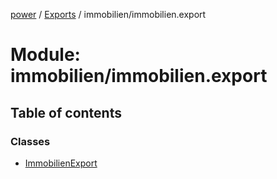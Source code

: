 [power](../../doc.md) / [Exports](../../modules.md) / immobilien/immobilien.export

# Module: immobilien/immobilien.export

## Table of contents

### Classes

- [ImmobilienExport](../../classes/immobilien/immobilien.export.immobilienexport.md)
